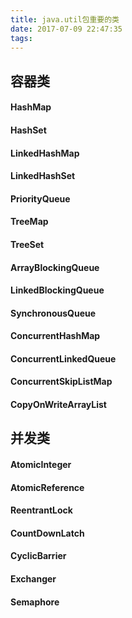 ```yaml
---
title: java.util包重要的类
date: 2017-07-09 22:47:35
tags:
---
```


## 容器类

#### HashMap

#### HashSet

#### LinkedHashMap

#### LinkedHashSet

#### PriorityQueue

#### TreeMap

#### TreeSet

#### ArrayBlockingQueue

#### LinkedBlockingQueue

#### SynchronousQueue

#### ConcurrentHashMap

#### ConcurrentLinkedQueue

#### ConcurrentSkipListMap

#### CopyOnWriteArrayList

## 并发类

#### AtomicInteger

#### AtomicReference

#### ReentrantLock

#### CountDownLatch

#### CyclicBarrier

#### Exchanger

#### Semaphore







